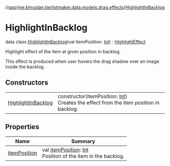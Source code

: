 //[app](../../../index.md)/[me.khruslan.tierlistmaker.data.models.drag.effects](../index.md)/[HighlightInBacklog](index.md)

# HighlightInBacklog

data class [HighlightInBacklog](index.md)(val itemPosition: [Int](https://kotlinlang.org/api/latest/jvm/stdlib/kotlin/-int/index.html)) : [HighlightEffect](../-highlight-effect/index.md)

Highlight effect of the item at given position in backlog.

This effect is produced when user hovers the drag shadow over an image inside the backlog.

## Constructors

| | |
|---|---|
| [HighlightInBacklog](-highlight-in-backlog.md) | constructor(itemPosition: [Int](https://kotlinlang.org/api/latest/jvm/stdlib/kotlin/-int/index.html))<br>Creates the effect from the item position in backlog. |

## Properties

| Name | Summary |
|---|---|
| [itemPosition](item-position.md) | val [itemPosition](item-position.md): [Int](https://kotlinlang.org/api/latest/jvm/stdlib/kotlin/-int/index.html)<br>Position of the item in the backlog. |
